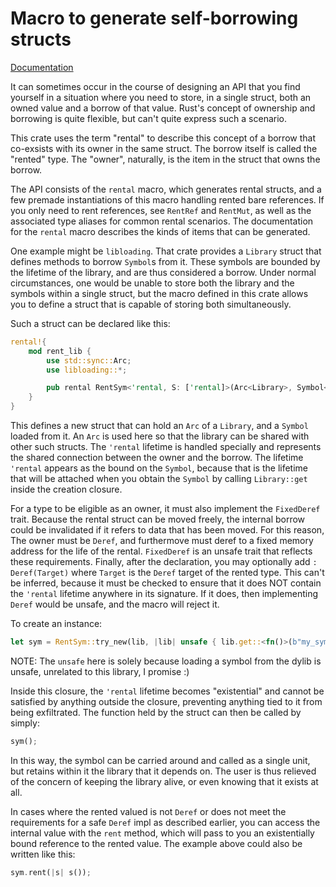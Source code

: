 # Macro to generate self-borrowing structs

[Documentation](http://docs.rs/rental)

It can sometimes occur in the course of designing an API that you find yourself in a situation where you need to store, in a single struct, both an owned value and a borrow of that value. Rust's concept of ownership and borrowing is quite flexible, but can't quite express such a scenario.

This crate uses the term "rental" to describe this concept of a borrow that co-exsists with its owner in the same struct. The borrow itself is called the "rented" type. The "owner", naturally, is the item in the struct that owns the borrow.

The API consists of the `rental` macro, which generates rental structs, and a few premade instantiations of this macro handling rented bare references.  If you only need to rent references, see `RentRef` and `RentMut`, as well as the associated type aliases for common rental scenarios. The documentation for the `rental` macro describes the kinds of items that can be generated. 

One example might be `libloading`. That crate provides a `Library` struct that defines methods to borrow `Symbol`s from it. These symbols are bounded by the lifetime of the library, and are thus considered a borrow. Under normal circumstances, one would be unable to store both the library and the symbols within a single struct, but the macro defined in this crate allows you to define a struct that is capable of storing both simultaneously.

Such a struct can be declared like this:

```rust
rental!{
    mod rent_lib {
        use std::sync::Arc;
        use libloading::*;

        pub rental RentSym<'rental, S: ['rental]>(Arc<Library>, Symbol<'rental, S>): Deref(S);
    }
}
```

This defines a new struct that can hold an `Arc` of a `Library`, and a `Symbol` loaded from it. An `Arc` is used here so that the library can be shared with other such structs. The `'rental` lifetime is handled specially and represents the shared connection between the owner and the borrow. The lifetime `'rental` appears as the bound on the `Symbol`, because that is the lifetime that will be attached when you obtain the `Symbol` by calling `Library::get` inside the creation closure.

For a type to be eligible as an owner, it must also implement the `FixedDeref` trait. Because the rental struct can be moved freely, the internal borrow could be invalidated if it refers to data that has been moved. For this reason, The owner must be `Deref`, and furthermove must deref to a fixed memory address for the life of the rental. `FixedDeref` is an unsafe trait that reflects these requirements. Finally, after the declaration, you may optionally add `: Deref(Target)` where `Target` is the `Deref` target of the rented type. This can't be inferred, because it must be checked to ensure that it does NOT contain the `'rental` lifetime anywhere in its signature. If it does, then implementing `Deref` would be unsafe, and the macro will reject it.
 
To create an instance:

```rust
let sym = RentSym::try_new(lib, |lib| unsafe { lib.get::<fn()>(b"my_symbol") })
```

NOTE: The `unsafe` here is solely because loading a symbol from the dylib is unsafe, unrelated to this library, I promise :)

Inside this closure, the `'rental` lifetime becomes "existential" and cannot be satisfied by anything outside the closure, preventing anything tied to it from being exfiltrated. The function held by the struct can then be called by simply:

```rust
sym();
```

In this way, the symbol can be carried around and called as a single unit, but retains within it the library that it depends on. The user is thus relieved of the concern of keeping the library alive, or even knowing that it exists at all.

In cases where the rented valued is not `Deref` or does not meet the requirements for a safe `Deref` impl as described earlier, you can access the internal value with the `rent` method, which will pass to you an existentially bound reference to the rented value. The example above could also be written like this:

```rust
sym.rent(|s| s());
```
